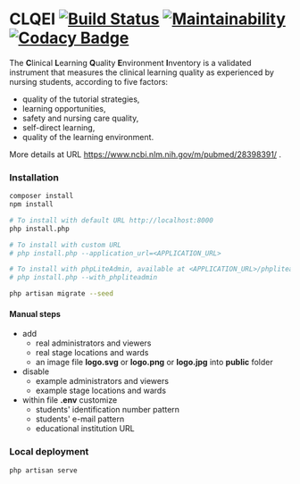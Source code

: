 # CLQEI [![Build Status](https://travis-ci.org/francescozanoni/clqei.svg?branch=master)](https://travis-ci.org/francescozanoni/clqei) [![Maintainability](https://api.codeclimate.com/v1/badges/f5aca4caee1adc796924/maintainability)](https://codeclimate.com/github/francescozanoni/clqei/maintainability) [![Codacy Badge](https://api.codacy.com/project/badge/Grade/de2b5d0b4f8f49aba6ea695f3f20ad07)](https://www.codacy.com/app/francescozanoni/clqei?utm_source=github.com&amp;utm_medium=referral&amp;utm_content=francescozanoni/clqei&amp;utm_campaign=Badge_Grade)


The **C**linical **L**earning **Q**uality **E**nvironment **I**nventory is a validated instrument that measures the clinical learning quality as experienced by nursing students, according to five factors:

- quality of the tutorial strategies,
- learning opportunities,
- safety and nursing care quality,
- self-direct learning,
- quality of the learning environment.

More details at URL https://www.ncbi.nlm.nih.gov/m/pubmed/28398391/ .


### Installation

```bash
composer install
npm install

# To install with default URL http://localhost:8000
php install.php

# To install with custom URL
# php install.php --application_url=<APPLICATION_URL>

# To install with phpLiteAdmin, available at <APPLICATION_URL>/phpliteadmin/phpliteadmin.php
# php install.php --with_phpliteadmin

php artisan migrate --seed
```

#### Manual steps

- add
  - real administrators and viewers
  - real stage locations and wards
  - an image file **logo.svg** or **logo.png** or **logo.jpg** into **public** folder
- disable
  - example administrators and viewers
  - example stage locations and wards
- within file **.env** customize
  - students' identification number pattern
  - students' e-mail pattern
  - educational institution URL


### Local deployment

    php artisan serve
